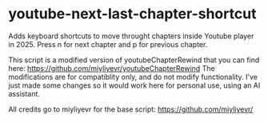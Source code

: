 # youtube-next-last-chapter-shortcut
Adds keyboard shortcuts to move throught chapters inside Youtube player in 2025.
Press n for next chapter and p for previous chapter.

This script is a modified version of youtubeChapterRewind that you can find here: https://github.com/miyliyevr/youtubeChapterRewind
The modifications are for compatiblity only, and do not modify functionality. I've just made some changes so it would work here for personal use, using an AI assistant.

All credits go to miyliyevr for the base script: https://github.com/miyliyevr/
